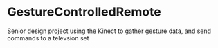 # GestureControlledRemote
Senior design project using the Kinect to gather gesture data, and send commands to a televsion set
